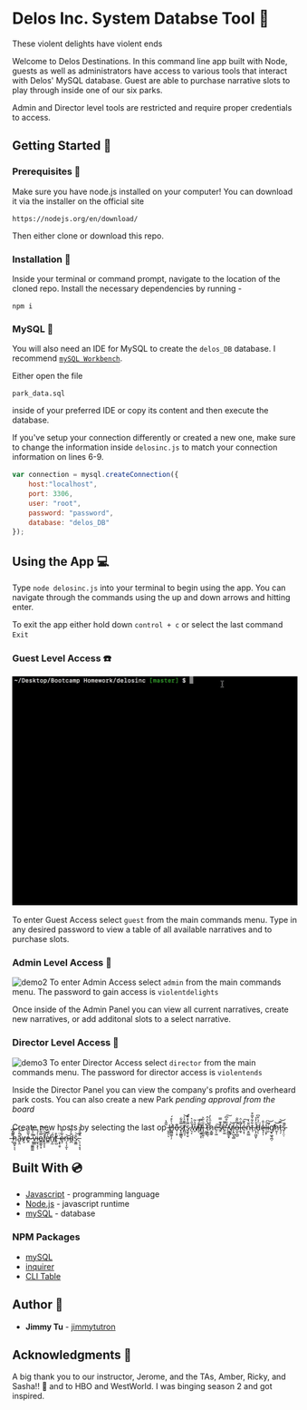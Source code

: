 # Delos Inc. System Databse Tool :robot: 
These violent delights have violent ends 

Welcome to Delos Destinations. In this command line app built with Node, guests as well as administrators have access to various tools that interact with Delos' MySQL database. Guest are able to purchase narrative slots to play through inside one of our six parks. 

Admin and Director level tools are restricted and require proper credentials to access.

## Getting Started :floppy_disk:

### Prerequisites :open_file_folder:
Make sure you have node.js installed on your computer! You can download it via the installer on the official site
```
https://nodejs.org/en/download/
```

Then either clone or download this repo.

### Installation :file_folder:
Inside your terminal or command prompt, navigate to the location of the cloned repo. Install the necessary dependencies by running - 
```
npm i
```

### MySQL :dolphin:
You will also need an IDE for MySQL to create the `delos_DB` database. I recommend [`mySQL Workbench`](https://www.mysql.com/products/workbench/). 

Either open the file
```
park_data.sql
```
inside of your preferred IDE or copy its content and then execute the database.

If you've setup your connection differently or created a new one, make sure to change the information inside `delosinc.js` to match your connection information on lines 6-9.
```javascript
var connection = mysql.createConnection({
	host:"localhost",
	port: 3306,
	user: "root",
	password: "password",
	database: "delos_DB"
});
```

## Using the App :computer:

Type `node delosinc.js` into your terminal to begin using the app. You can navigate through the commands using the up and down arrows and hitting enter. 

To exit the app either hold down `control + c` or select the last command `Exit`

### Guest Level Access :telephone:
![demo1](gifs/demo1.gif)

To enter Guest Access select `guest` from the main commands menu. Type in any desired password to view a table of all available narratives and to purchase slots.

### Admin Level Access :satellite:
![demo2](gifs/demo2.gif)
To enter Admin Access select `admin` from the main commands menu. The password to gain access is `violentdelights`

Once inside of the Admin Panel you can view all current narratives, create new narratives, or add additonal slots to a select narrative.

### Director Level Access :no_entry_sign:
![demo3](gifs/demo3.gif)
To enter Director Access select `director` from the main commands menu. The password for director access is `violentends`

Inside the Director Panel you can view the company's profits and overheard park costs. You can also create a new Park *pending approval from the board*

Create new hosts by selecting the last op ̵͈̭̠̃͂̔ͅH̸͇̻͚̜̦͗̀͒́o̶̹̣͓͊s̷̢̰̲̳͉̿̎͋t̸̪̼͎͌̆̉̍͝ş̷̬̹̬̿̓̽͊́ ̸͉͔̍̋͗͛w̸͈̌̔̃į̶͂̄́̎l̸̖̯͍̖̇̿ͅl̵̡̲̼͍̜̆̇̋͐ ̷̤̭̥̌ț̵͍̲́̀̓̂̕ͅh̷̞̳͍̾̑̀̓e̶̤̩͖͠s̸̯̓͊̿ḛ̶̛͚̈͌ ̸̯̳̲̯͙́͋̐͆͠v̸̮̰̀͝ͅį̷̠̺͉̻̍o̵̫͔̲̺̓͂̏̐̚l̶̛̼̘͋̈̇é̴͕͎̂͂͠ṇ̵͍͇̋̆̔t̶̩͋͋̌͂͒ ̸͎̗͖̬̹͛͛̓̉d̵̗̈́̇͒͆͘ͅȩ̶̣̩̾̐ḷ̶̮̙̈́͘i̴̛̮̅͝g̸̢̛͖͉̪̦h̷̼̩̜͝t̵̠̗̿͝ŝ̵̗̦̤̣̄̚ ̶̞̋̃̓͆h̷͖̺͓͊͂̇͝ͅͅã̴̬̯̎͛̚͝v̷͕̕ḙ̴̔͂͂ ̵̦̹͚̳͚͌́́̀̅v̵͚̳̊i̴̮̘͔̗̹̍́̊o̵̳͚͕̞̿͋́͝l̸̛̟̬͎̩̏͝e̸̳̓͆̈́n̸̬̰̅́t̸̨̺͒ ̶̧̢̯̜̇̈ȩ̷͛͂͐̅n̶̗̖͎̫͝ͅd̴̪̑̓̎ŝ̷̮͇͝.̵̠̜͉̞͔̂͂̑̊̀




## Built With :cd:
* [Javascript](https://www.javascript.com/) - programming language
* [Node.js](https://nodejs.org/en/) - javascript runtime
* [mySQL](https://www.mysql.com/) - database

### NPM Packages
* [mySQL](https://www.npmjs.com/package/mysql)
* [inquirer](https://www.npmjs.com/package/inquirer)
* [CLI Table](https://www.npmjs.com/package/cli-table)

## Author :key:
* **Jimmy Tu** - [jimmytutron](https://github.com/jimmytutron)


## Acknowledgments :pray:
A big thank you to our instructor, Jerome, and the TAs, Amber, Ricky, and Sasha!!  :grimacing:
and to HBO and WestWorld. I was binging season 2 and got inspired.
